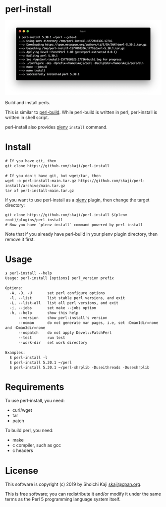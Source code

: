 # perl-install

![](https://raw.githubusercontent.com/skaji/images/master/perl-install.png)

Build and install perls.

This is similar to [perl-build](https://github.com/tokuhirom/Perl-Build).
While perl-build is written in perl, perl-install is written in shell script.

perl-install also provides [plenv](https://github.com/tokuhirom/plenv) `install` command.

# Install

```
# If you have git, then
git clone https://github.com/skaji/perl-install

# If you don't have git, but wget/tar, then
wget -o perl-install-main.tar.gz https://github.com/skaji/perl-install/archive/main.tar.gz
tar xf perl-install-main.tar.gz
```

If you want to use perl-install as a [plenv](https://github.com/tokuhirom/plenv) plugin, then change the target directory:
```
git clone https://github.com/skaji/perl-install $(plenv root)/plugins/perl-install
# Now you have `plenv install` command powered by perl-install
```

Note that if you already have perl-build in your plenv plugin directory, then remove it first.

# Usage

```
❯ perl-install --help
Usage: perl-install [options] perl_version prefix

Options:
  -A, -D, -U       set perl configure options
  -l, --list       list stable perl versions, and exit
  -L, --list-all   list all perl versions, and exit
  -j, --jobs       set make --jobs option
  -h, --help       show this help
      --version    show perl-install's version
      --noman      do not generate man pages, i.e, set -Dman1dir=none and -Dman3dir=none
      --nopatch    do not apply Devel::PatchPerl
      --test       run test
      --work-dir   set work directory

Examples:
  $ perl-install -l
  $ perl-install 5.30.1 ~/perl
  $ perl-install 5.30.1 ~/perl-shrplib -Duseithreads -Duseshrplib
```

# Requirements

To use perl-install, you need:

* curl/wget
* tar
* patch

To build perl, you need:

* make
* c compiler, such as gcc
* c headers

# License

This software is copyright (c) 2019 by Shoichi Kaji <skaji@cpan.org>.

This is free software; you can redistribute it and/or modify it under
the same terms as the Perl 5 programming language system itself.
